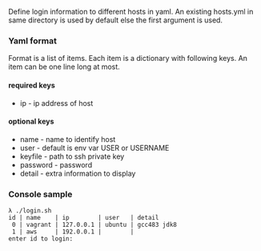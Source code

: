 Define login information to different hosts in yaml.
An existing hosts.yml in same directory is used by default
else the first argument is used.

### Yaml format
Format is a list of items. Each item is a dictionary with following keys.
An item can be one line long at most.

#### required keys
- ip - ip address of host

#### optional keys
- name - name to identify host
- user - default is env var USER or USERNAME
- keyfile - path to ssh private key
- password - password
- detail - extra information to display

### Console sample
```
λ ./login.sh
id | name    | ip        | user   | detail
 0 | vagrant | 127.0.0.1 | ubuntu | gcc483 jdk8
 1 | aws     | 192.0.0.1 |        |
enter id to login:
```
